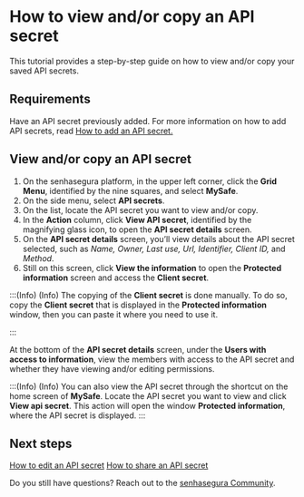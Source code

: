 # How to view and/or copy an API secret

This tutorial provides a step-by-step guide on how to view and/or copy your saved API secrets.

## Requirements

Have an API secret previously added.  For more information on how to add API secrets, read [How to add an API secret.](/v3-33/docs/mysafe-api-secret-add)

## View and/or copy an API secret

1. On the senhasegura platform, in the upper left corner, click the **Grid Menu**, identified by the nine squares, and select **MySafe**.
2. On the side menu, select **API secrets**.
3. On the list, locate the API secret you want to view and/or copy.
4. In the **Action** column, click **View API secret**, identified by the magnifying glass icon, to open the **API secret details** screen.
5. On the **API secret details** screen, you’ll view details about the API secret selected, such as *Name, Owner, Last use, Url, Identifier, Client ID,* and *Method*. 
6. Still on this screen, click **View the information** to open the **Protected information** screen and access the **Client secret**.

:::(Info) (Info)
The copying of the **Client secret** is done manually. To do so, copy the **Client secret** that is displayed in the **Protected information** window, then you can paste it where you need to use it.

:::

At the bottom of the **API secret details** screen, under the **Users with access to information**, view the members with access to the API secret and whether they have viewing and/or editing permissions.

:::(Info) (Info)
You can also view the API secret through the shortcut on the home screen of **MySafe**. Locate the API secret you want to view and click **View api secret**. This action will open the window **Protected information**, where the API secret is displayed.
:::

## Next steps

[How to edit an API secret](/v3-33/docs/mysafe-api-secret-edit)
[How to share an API secret](/v3-33/docs/mysafe-api-secret-share)

Do you still have questions? Reach out to the [senhasegura Community](https://community.senhasegura.io/).
